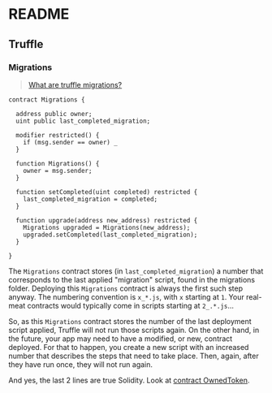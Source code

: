 # README

## Truffle

### Migrations

> [What are truffle migrations?](https://ethereum.stackexchange.com/a/8306)

```sol
contract Migrations {

  address public owner;
  uint public last_completed_migration;

  modifier restricted() {
    if (msg.sender == owner) _
  }

  function Migrations() {
    owner = msg.sender;
  }

  function setCompleted(uint completed) restricted {
    last_completed_migration = completed;
  }

  function upgrade(address new_address) restricted {
    Migrations upgraded = Migrations(new_address);
    upgraded.setCompleted(last_completed_migration);
  }

}
```

The `Migrations` contract stores (in `last_completed_migration`) a number that corresponds to the last applied "migration" script, found in the migrations folder. Deploying this `Migrations` contract is always the first such step anyway. The numbering convention is `x_*.js`, with `x` starting at `1`. Your real-meat contracts would typically come in scripts starting at `2_.*.js`...

So, as this `Migrations` contract stores the number of the last deployment script applied, Truffle will not run those scripts again. On the other hand, in the future, your app may need to have a modified, or new, contract deployed. For that to happen, you create a new script with an increased number that describes the steps that need to take place. Then, again, after they have run once, they will not run again.

And yes, the last 2 lines are true Solidity. Look at [contract OwnedToken](http://solidity.readthedocs.io/en/latest/contracts.html#creating-contracts).
